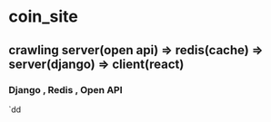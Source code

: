 # coin_site

## crawling server(open api) => redis(cache) => server(django) => client(react)


### Django , Redis , Open API
`dd
